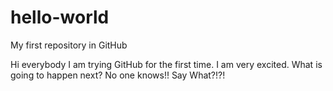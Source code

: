# hello-world
My first repository in GitHub

Hi everybody
I am trying GitHub for the first time. I am very excited. What is going to happen next? No one knows!! Say What?!?!
